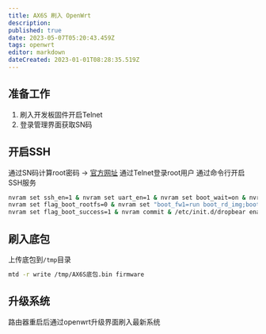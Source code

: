 ```yaml
---
title: AX6S 刷入 OpenWrt
description: 
published: true
date: 2023-05-07T05:20:43.459Z
tags: openwrt
editor: markdown
dateCreated: 2023-01-01T08:28:35.519Z
---
```


## 准备工作
1. 刷入开发板固件开启Telnet
2. 登录管理界面获取SN码

## 开启SSH 
通过SN码计算root密码 -> [官方网址](https://miwifi.dev/ssh)
通过Telnet登录root用户
通过命令行开启SSH服务

```bash
nvram set ssh_en=1 & nvram set uart_en=1 & nvram set boot_wait=on & nvram set bootdelay=3 & nvram set flag_try_sys1_failed=0 & nvram set flag_try_sys2_failed=1
nvram set flag_boot_rootfs=0 & nvram set "boot_fw1=run boot_rd_img;bootm"
nvram set flag_boot_success=1 & nvram commit & /etc/init.d/dropbear enable & /etc/init.d/dropbear start
```

## 刷入底包
上传底包到`/tmp`目录

```bash
mtd -r write /tmp/AX6S底包.bin firmware
```

## 升级系统
路由器重启后通过openwrt升级界面刷入最新系统
